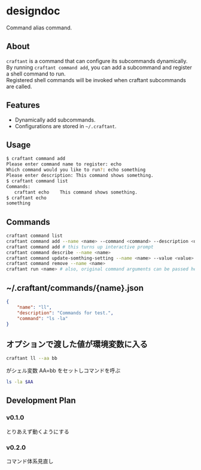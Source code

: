 # designdoc
Command alias command.

## About
`craftant` is a command that can configure its subcommands dynamically.  
By running `craftant command add`, you can add a subcommand and register a shell command to run.  
Registered shell commands will be invoked when craftant subcommands are called.  

## Features
- Dynamically add subcommands.
- Configurations are stored in `~/.craftant`.

## Usage
```bash
$ craftant command add
Please enter command name to register: echo
Which command would you like to run?: echo something
Please enter description: This command shows something.
$ craftant command list
Commands:
   craftant echo    This command shows something.
$ craftant echo
something
```

## Commands
```bash
craftant command list
craftant command add --name <name> --command <command> --description <description>
craftant command add # this turns up interactive prompt
craftant command describe --name <name>
craftant command update-somthing-setting --name <name> --value <value>
craftant command remove --name <name>
craftant run <name> # also, original command arguments can be passed here.
```

## ~/.craftant/commands/{name}.json
```json
{
    "name": "ll",
    "description": "Commands for test.",
    "command": "ls -la"
}
```

## オプションで渡した値が環境変数に入る
```bash
craftant ll --aa bb
```
がシェル変数 AA=bb をセットしコマンドを呼ぶ
```bash
ls -la $AA
```

## Development Plan
### v0.1.0
とりあえず動くようにする
### v0.2.0
コマンド体系見直し
